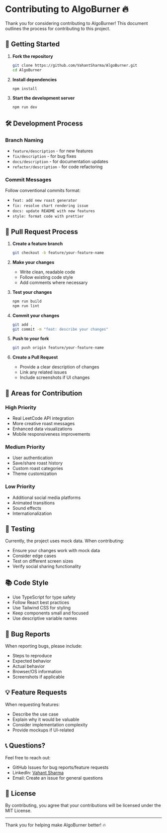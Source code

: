# Contributing to AlgoBurner 🔥

Thank you for considering contributing to AlgoBurner! This document outlines the process for contributing to this project.

## 🚀 Getting Started

1. **Fork the repository**

   ```bash
   git clone https://github.com/VahantSharma/AlgoBurner.git
   cd AlgoBurner
   ```

2. **Install dependencies**

   ```bash
   npm install
   ```

3. **Start the development server**
   ```bash
   npm run dev
   ```

## 🛠️ Development Process

### Branch Naming

- `feature/description` - for new features
- `fix/description` - for bug fixes
- `docs/description` - for documentation updates
- `refactor/description` - for code refactoring

### Commit Messages

Follow conventional commits format:

- `feat: add new roast generator`
- `fix: resolve chart rendering issue`
- `docs: update README with new features`
- `style: format code with prettier`

## 📝 Pull Request Process

1. **Create a feature branch**

   ```bash
   git checkout -b feature/your-feature-name
   ```

2. **Make your changes**

   - Write clean, readable code
   - Follow existing code style
   - Add comments where necessary

3. **Test your changes**

   ```bash
   npm run build
   npm run lint
   ```

4. **Commit your changes**

   ```bash
   git add .
   git commit -m "feat: describe your changes"
   ```

5. **Push to your fork**

   ```bash
   git push origin feature/your-feature-name
   ```

6. **Create a Pull Request**
   - Provide a clear description of changes
   - Link any related issues
   - Include screenshots if UI changes

## 🎯 Areas for Contribution

### High Priority

- Real LeetCode API integration
- More creative roast messages
- Enhanced data visualizations
- Mobile responsiveness improvements

### Medium Priority

- User authentication
- Save/share roast history
- Custom roast categories
- Theme customization

### Low Priority

- Additional social media platforms
- Animated transitions
- Sound effects
- Internationalization

## 🧪 Testing

Currently, the project uses mock data. When contributing:

- Ensure your changes work with mock data
- Consider edge cases
- Test on different screen sizes
- Verify social sharing functionality

## 📚 Code Style

- Use TypeScript for type safety
- Follow React best practices
- Use Tailwind CSS for styling
- Keep components small and focused
- Use descriptive variable names

## 🐛 Bug Reports

When reporting bugs, please include:

- Steps to reproduce
- Expected behavior
- Actual behavior
- Browser/OS information
- Screenshots if applicable

## 💡 Feature Requests

When requesting features:

- Describe the use case
- Explain why it would be valuable
- Consider implementation complexity
- Provide mockups if UI-related

## 📞 Questions?

Feel free to reach out:

- GitHub Issues for bug reports/feature requests
- LinkedIn: [Vahant Sharma](https://www.linkedin.com/in/vahant-sharma/)
- Email: Create an issue for general questions

## 📄 License

By contributing, you agree that your contributions will be licensed under the MIT License.

---

Thank you for helping make AlgoBurner better! 🔥
